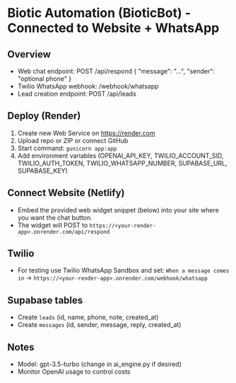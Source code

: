 # Biotic Automation (BioticBot) - Connected to Website + WhatsApp

## Overview
- Web chat endpoint: POST /api/respond  { "message": "...", "sender": "optional phone" }
- Twilio WhatsApp webhook: /webhook/whatsapp
- Lead creation endpoint: POST /api/leads

## Deploy (Render)
1. Create new Web Service on https://render.com
2. Upload repo or ZIP or connect GitHub
3. Start command: `gunicorn app:app`
4. Add environment variables (OPENAI_API_KEY, TWILIO_ACCOUNT_SID, TWILIO_AUTH_TOKEN, TWILIO_WHATSAPP_NUMBER, SUPABASE_URL, SUPABASE_KEY)

## Connect Website (Netlify)
- Embed the provided web widget snippet (below) into your site where you want the chat button.
- The widget will POST to `https://<your-render-app>.onrender.com/api/respond`

## Twilio
- For testing use Twilio WhatsApp Sandbox and set:
  `When a message comes in` -> `https://<your-render-app>.onrender.com/webhook/whatsapp`

## Supabase tables
- Create `leads` (id, name, phone, note, created_at)
- Create `messages` (id, sender, message, reply, created_at)

## Notes
- Model: gpt-3.5-turbo (change in ai_engine.py if desired)
- Monitor OpenAI usage to control costs
